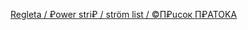 [Regleta  / ₽ower stri₽ / ström list  /  ©П₽uсок П₽ATOKA](https://aibolem.github.io/BrailleTermWeb/Regleta/Regleta.html)